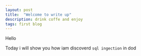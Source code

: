 ```yaml
---
layout: post
title:  "Welcome to write up"
description: drink coffe and enjoy
tags: first blog
---
```


Hello 

Today i will show you how iam discoverd 
```sql ingection``` in dod 

